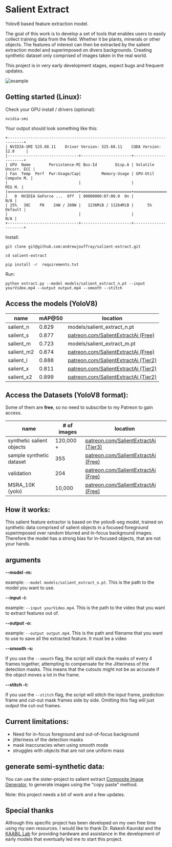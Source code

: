 
# Salient Extract

Yolov8 based feature extraction model. 

The goal of this work is to develop a set of tools that enables users to easily collect training data from the field. Whether it be plants, minerals or other objects. The features of interest can then be extracted by the salient extraction model and superimposed on divers backgrounds. Creating synthetic dataset only comprised of images taken in the real world. 

This project is in very early development stages, expect bugs and frequent updates. 


![example](docs/images/field6.gif)

## Getting started (Linux):


Check your GPU install / drivers (optional):

    nvidia-smi

Your output should look something like this:

    +-----------------------------------------------------------------------------+
    | NVIDIA-SMI 525.60.11    Driver Version: 525.60.11    CUDA Version: 12.0     |
    |-------------------------------+----------------------+----------------------+
    | GPU  Name        Persistence-M| Bus-Id        Disp.A | Volatile Uncorr. ECC |
    | Fan  Temp  Perf  Pwr:Usage/Cap|         Memory-Usage | GPU-Util  Compute M. |
    |                               |                      |               MIG M. |
    |===============================+======================+======================|
    |   0  NVIDIA GeForce ...  Off  | 00000000:07:00.0  On |                  N/A |
    | 25%   38C    P8    24W / 260W |   1236MiB / 11264MiB |      5%      Default |
    |                               |                      |                  N/A |
    +-------------------------------+----------------------+----------------------+


Install:

    git clone git@github.com:andrewjouffray/salient-extract.git

    cd salient-extract

    pip install -r  requirements.txt

Run:

    python extract.py --model models/salient_extract_n.pt --input yourVideo.mp4 --output output.mp4 --smooth --stitch

## Access the models (YoloV8)

name | mAP@50 | location
--- | --- | ---
salient_n | 0.829 | models/salient_extract_n.pt
salient_s | 0.877 | [patreon.com/SalientExtractAi (Free)](https://patreon.com/SalientExtractAi)
salient_m | 0.723 | models/salient_extract_m.pt
salient_m2 | 0.874 | [patreon.com/SalientExtractAi (Free)](https://patreon.com/SalientExtractAi)
salient_l | 0.888 | [patreon.com/SalientExtractAi (Tier2)](https://patreon.com/SalientExtractAi)
salient_x | 0.811 | [patreon.com/SalientExtractAi (Tier2)](https://patreon.com/SalientExtractAi)
salient_x2 | 0.899 | [patreon.com/SalientExtractAi (Tier2)](https://patreon.com/SalientExtractAi)

## Access the Datasets (YoloV8 format):

Some of them are __free__, so no need to subscribe to my Patreon to gain access.

name | # of images | location
--- | --- | ---
synthetic salient objects | 120,000 + | [patreon.com/SalientExtractAi (Tier3)](https://patreon.com/SalientExtractAi)
sample synthetic dataset | 355 | [patreon.com/SalientExtractAi (Free)](https://patreon.com/SalientExtractAi)
validation | 204 | [patreon.com/SalientExtractAi (Free)](https://patreon.com/SalientExtractAi)
MSRA_10K (yolo) | 10,000 | [patreon.com/SalientExtractAi (Free)](https://patreon.com/SalientExtractAi)


## How it works:

This salient feature extractor is based on the yolov8-seg model, trained on synthetic data comprised of salient objects in a focused foreground superimposed over random blurred and in-focus background images. Therefore the model has a strong bias for in-focused objects, that are not your hands. 

## arguments 

**--model -m:**

example: `--model models/salient_extract_n.pt`. This is the path to the model you want to use.

**--input -i:**

example: `--input yourVideo.mp4`. This is the path to the video that you want to extract features out of.

**--output -o:**

example: `--output output.mp4`. This is the path and filename that you want to use to save all the extracted feature. It must be a video 

**--smooth -s:**

If you use the `--smooth` flag, the script will stack the masks of every 4 frames together, attempting to compensate for the Jitteriness of the detection masks. This means that the cutouts might not be as accurate if the object moves a lot in the frame. 

**--stitch -t:**

If you use the `--stitch` flag, the script will stitch the input frame, prediction frame and cut-out mask frames side by side. Omitting this flag will just output the cut-out frames. 

## Current limitations:

- Need for in-focus foreground and out-of-focus background
- jitteriness of the detection masks
- mask inaccuracies when using smooth mode
- struggles with objects that are not one uniform mass

## generate semi-synthetic data:

You can use the sister-project to salient extract [Composite Image Generator](https://github.com/andrewjouffray/Composite-Image-Generator), to generate images using the "copy paste" method.

Note: this project needs a bit of work and a few updates.

## Special thanks

Although this specific project has been developed on my own free time using my own resources. I would like to thank Dr. Rakesh Kaundal and the [KAABiL Lab](http://bioinfo.usu.edu/) for providing hardware and assistance in the development of early models that eventually led me to start this project. 